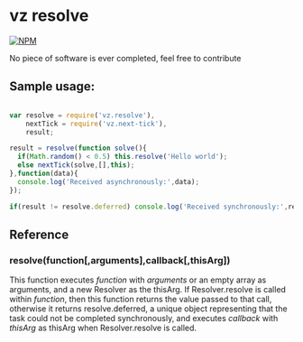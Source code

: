 # vz resolve

[![NPM](https://nodei.co/npm/vz.resolve.png?downloads=true)](https://nodei.co/npm/vz.resolve/)

No piece of software is ever completed, feel free to contribute

## Sample usage:

```javascript

var resolve = require('vz.resolve'),
    nextTick = require('vz.next-tick'),
    result;

result = resolve(function solve(){
  if(Math.random() < 0.5) this.resolve('Hello world');
  else nextTick(solve,[],this);
},function(data){
  console.log('Received asynchronously:',data);
});

if(result != resolve.deferred) console.log('Received synchronously:',result);

```
## Reference

### resolve(function[,arguments],callback[,thisArg])

This function executes *function* with *arguments* or an empty array as arguments, and a new Resolver as the thisArg. If Resolver.resolve is called within *function*, then this function returns the value passed to that call, otherwise it returns resolve.deferred, a unique object representing that the task could not be completed synchronously, and executes *callback* with *thisArg* as thisArg when Resolver.resolve is called.
